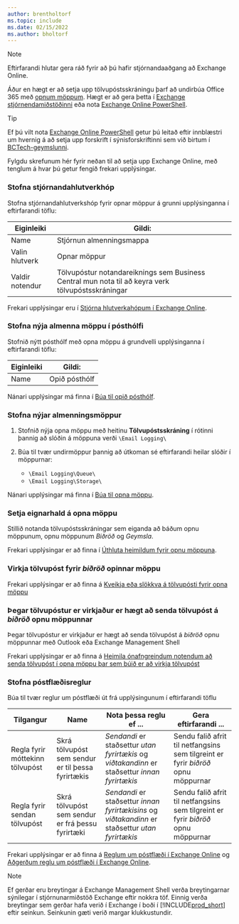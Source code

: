 ```yaml
---
author: brentholtorf
ms.topic: include
ms.date: 02/15/2022
ms.author: bholtorf
---
```


> [!NOTE]
> Eftirfarandi hlutar gera ráð fyrir að þú hafir stjórnandaaðgang að Exchange Online.

Áður en hægt er að setja upp tölvupóstsskráningu þarf að undirbúa Office 365 með [opnum möppum](/exchange/collaboration-exo/public-folders/public-folders). Hægt er að gera þetta í [Exchange stjórnendamiðstöðinni](/exchange/exchange-admin-center?preserve-view=true) eða nota [Exchange Online PowerShell](/powershell/exchange/exchange-online-powershell?view=exchange-ps&?preserve-view=true).

> [!TIP]
> Ef þú vilt nota [Exchange Online PowerShell](/powershell/exchange/exchange-online-powershell?view=exchange-ps&preserve-view=true) getur þú leitað eftir innblæstri um hvernig á að setja upp forskrift í sýnisforskriftinni sem við birtum í [BCTech-geymslunni](https://github.com/microsoft/BCTech/tree/master/samples/EmailLogging).

Fylgdu skrefunum hér fyrir neðan til að setja upp Exchange Online, með tenglum á hvar þú getur fengið frekari upplýsingar.

### Stofna stjórnandahlutverkhóp

Stofna stjórnandahlutverkshóp fyrir opnar möppur á grunni upplýsinganna í eftirfarandi töflu:

|Eiginleiki        |Gildi:                     |
|----------------|--------------------------|
|Name            |Stjórnun almenningsmappa |
|Valin hlutverk  |Opnar möppur            |
|Valdir notendur  |Tölvupóstur notandareiknings sem Business Central mun nota til að keyra verk tölvupóstsskráningar|

Frekari upplýsingar eru í [Stjórna hlutverkahópum í Exchange Online](/exchange/permissions-exo/role-groups).

### Stofna nýja almenna möppu í pósthólfi

Stofnið nýtt pósthólf með opna möppu á grundvelli upplýsinganna í eftirfarandi töflu:

|Eiginleiki        |Gildi:                     |
|----------------|--------------------------|
|Name            |Opið pósthólf            |

Nánari upplýsingar má finna í [Búa til opið pósthólf](/exchange/collaboration-exo/public-folders/create-public-folder-mailbox).

### Stofna nýjar almenningsmöppur

1. Stofnið nýja opna möppu með heitinu **Tölvupóstsskráning** í rótinni þannig að slóðin á möppuna verði `\Email Logging\`
2. Búa til tvær undirmöppur þannig að útkoman sé eftirfarandi heilar slóðir í möppurnar:

    - `\Email Logging\Queue\`
    - `\Email Logging\Storage\`

Nánari upplýsingar má finna í [Búa til opna möppu](/exchange/collaboration-exo/public-folders/create-public-folder).

### Setja eignarhald á opna möppu

Stillið notanda tölvupóstsskráningar sem eiganda að báðum opnu möppunum, opnu möppunum *Biðröð* og *Geymsla*.

Frekari upplýsingar er að finna í [Úthluta heimildum fyrir opnu möppuna](/exchange/collaboration-exo/public-folders/set-up-public-folders#step-3-assign-permissions-to-the-public-folder).

### Virkja tölvupóst fyrir *biðröð* opinnar möppu

  Frekari upplýsingar er að finna á [Kveikja eða slökkva á tölvupósti fyrir opna möppu](/exchange/collaboration-exo/public-folders/enable-or-disable-mail-for-public-folder)

### Þegar tölvupóstur er virkjaður er hægt að senda tölvupóst á *biðröð* opnu möppunnar

Þegar tölvupóstur er virkjaður er hægt að senda tölvupóst á *biðröð* opnu möppunnar með Outlook eða Exchange Management Shell

Frekari upplýsingar er að finna á [Heimila ónafngreindum notendum að senda tölvupóst í opna möppu þar sem búið er að virkja tölvupóst](/exchange/collaboration-exo/public-folders/enable-or-disable-mail-for-public-folder#allow-anonymous-users-to-send-email-to-a-mail-enabled-public-folder?preserve-view=true)

### Stofna póstflæðisreglur

Búa til tvær reglur um póstflæði út frá upplýsingunum í eftirfarandi töflu

|Tilgangur  |Name |Nota þessa reglu ef ...             |Gera eftirfarandi ...                          |
|---------|-----|----------------------------------|---------------------------------------------|
|Regla fyrir móttekinn tölvupóst |Skrá tölvupóst sem sendur er til þessa fyrirtækis|*Sendandi* er staðsettur *utan fyrirtækis* og *viðtakandinn* er staðsettur *innan fyrirtækis*|Sendu falið afrit til netfangsins sem tilgreint er fyrir *biðröð* opnu möppurnar|
|Regla fyrir sendan tölvupóst | Skrá tölvupóst sem sendur er frá þessu fyrirtæki |*Sendandi* er staðsettur *innan fyrirtækisins* og *viðtakandinn* er staðsettur *utan fyrirtækis*|Sendu falið afrit til netfangsins sem tilgreint er fyrir *biðröð* opnu möppurnar|

Frekari upplýsingar er að finna á [Reglum um póstflæði í Exchange Online](/exchange/security-and-compliance/mail-flow-rules/manage-mail-flow-rules?preserve-view=true) og [Aðgerðum reglu um póstflæði í Exchange Online](/exchange/security-and-compliance/mail-flow-rules/mail-flow-rule-actions?preserve-view=true).

> [!NOTE]
> Ef gerðar eru breytingar á Exchange Management Shell verða breytingarnar sýnilegar í stjórnunarmiðstöð Exchange eftir nokkra töf. Einnig verða breytingar sem gerðar hafa verið í Exchange í boði í [!INCLUDE[prod_short](prod_short.md)] eftir seinkun. Seinkunin gæti verið margar klukkustundir.
